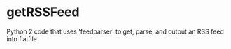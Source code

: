 # getRSSFeed
Python 2 code that uses 'feedparser' to get, parse, and output an RSS feed into flatfile
